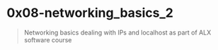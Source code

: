 # 0x08-networking_basics_2
> Networking basics dealing with IPs and localhost as part of ALX software course
